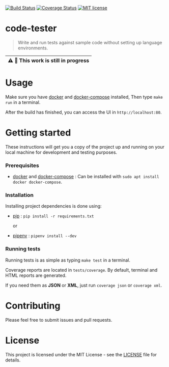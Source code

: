[![Build Status][build status badge]][build status]
[![Coverage Status][coverage status badge]][coverage status]
[![MIT license][license badge]][license]

# code-tester

> Write and run tests against sample code without setting up language environments.

| :warning: :memo: This work is still in progress|
|---|

# Usage

Make sure you have [docker][docker] and [docker-compose][docker-compose] installed, Then type `make run` in a terminal.

After the build has finished, you can access the UI in `http://localhost:80`.

# Getting started

These instructions will get you a copy of the project up and running on your local machine for development and testing purposes.

### Prerequisites

- [docker][docker] and [docker-compose][docker-compose] : Can be installed with `sudo apt install docker docker-compose`.

### Installation

Installing project dependencies is done using:

- [pip][pip] : `pip install -r requirements.txt`

    or

- [pipenv][pipenv] : `pipenv install --dev`

### Running tests

Running tests is as simple as typing `make test` in a terminal.

Coverage reports are located in `tests/coverage`. By default, terminal and HTML reports are generated.

If you need them as **JSON** or **XML**, just run `coverage json` or `coverage xml`.

# Contributing

Please feel free to submit issues and pull requests.

# License

This project is licensed under the MIT License - see the [LICENSE][license badge] file for details.

[coverage status badge]: https://coveralls.io/repos/github/soufyakoub/code-tester/badge.svg
[build status badge]: https://travis-ci.com/soufyakoub/code-tester.svg?branch=master
[license badge]: https://img.shields.io/badge/License-MIT-blue.svg
[coverage status]: https://coveralls.io/github/soufyakoub/code-tester
[build status]: https://travis-ci.com/soufyakoub/code-tester
[license]: https://github.com/soufyakoub/code-tester/blob/master/LICENSE
[docker]: https://www.docker.com
[docker-compose]: https://docs.docker.com/compose
[pip]: https://pypi.org/project/pip
[pipenv]: https://pypi.org/project/pipenv